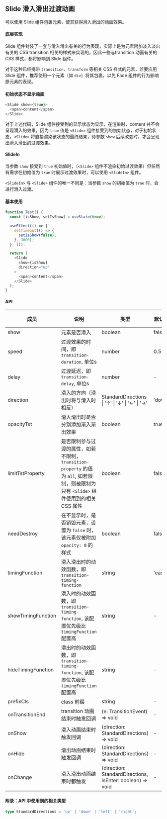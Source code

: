 ## Slide 滑入滑出过渡动画

可以使用 Slide 组件包裹元素，使其获得滑入滑出的动画效果。

#### 底层实现

Slide 组件封装了一套与滑入滑出有关的行为表现，实际上是为元素附加淡入淡出有关的 CSS transition 相关的样式来实现的，因此一些与transition 动画有关的 CSS 样式，都将影响到 Slide 组件。

对于这种已经携带 `transition`、`transform` 等相关 CSS 样式的元素，若要应用 Slide 组件，推荐使用一个元素（如 `div`）将其包裹，以免 Fade 组件的行为影响原元素的表现。

#### 初始状态不显示动画

```javascript
<Slide show={true}>
  <span>content</span>
</Slide>
```
对于上述代码，Slide 组件接受到的显示状态为显示，在渲染时，content 并不会呈现滑入的效果，因为 `true` 值是 `<Slide>` 组件接受到的初始状态，对于初始状态，`<Slide>` 将直接渲染该状态的最终结果，待参数 `show` 后续改变时，才会呈现出滑入滑出的过渡效果。

#### SlideIn

当参数 `show` 接受到 `true` 初始值时，（`<Slide>` 组件不渲染初始过渡效果）但任然有需求在初始值为 `true` 时展示过渡效果时，可以使用 `<SlideIn>` 组件。

`<SlideIn>` 与 `<Slide>` 组件的唯一不同是：当参数 `show` 的初始值为 `true` 时，会进行滑入过渡。

#### 基本使用

```javascript
function Test() {
  const [isShow, setIsShow] = useState(true);

  useEffect(() => {
    setTimeout(() => {
      setIsShow(false);
    }, 3000);
  }, []);

  return (
    <Slide
      show={isShow}
      direction="up"
    >
      <span>content</span>
    </Slide>
  );
}
```

#### API

| 成员 | 说明 | 类型 | 默认值 | 版本 |
| --- | --- | --- | --- | --- |
| show | 元素是否滑入 | boolean | false | - |
| speed | 过渡效果的时间，即 `transition-duration`, 单位s | number | 0.5 | - |
| delay | 过渡延迟，即 `transition-delay`, 单位s | number | - | - |
| direction | 滑入的方向（滑出时将与滑入时相反） | StandardDirections &#124; '↑' &#124; '↓' &#124; '←' &#124; '→' | 'down' | - |
| opacityTst | 滑入滑出时是否分别添加渐入渐出效果 | boolean | true | - |
| limitTstProperty | 是否限制参与过渡的属性，如若不限制，`transition-property` 的值为 `all`, 如若限制，则被限制为只有 `<Slide>` 组件使用到的相关 CSS 属性 | boolean | false | - |
| needDestroy | 在不显示时，是否销毁元素，设置为 `false` 时，该元素仅被附加 `opacity: 0` 的样式 | boolean | false | - |
| timingFunction | 滑入滑出时的动效函数，即 `transition-timing-function` | string | 'ease' | - |
| showTimingFunction | 滑入时的动效函数，即 `transition-timing-function`, 该配置优先级比 `timingFunction` 配置高 | string | - | - |
| hideTimingFunction | 滑出时的动效函数，即 `transition-timing-function`, 该配置优先级比 `timingFunction` 配置高 | string | - | - |
| prefixCls | class 前缀 | string | - | - |
| onTransitionEnd | transition 动画结束时触发回调 | (e: TransitionEvent) => void | - | - |
| onShow | 滑入动画结束时触发回调 | (direction: StandardDirections) => void | - | - |
| onHide | 滑出动画结束时触发回调 | (direction: StandardDirections) => void | - | - |
| onChange | 滑入滑出动画结束时都触发 | (direction: StandardDirections, isEnter: boolean) => void | - | - |


#### 附录：API 中使用到的相关类型

```typescript
type StandardDirections = 'up' | 'down' | 'left' | 'right';
```